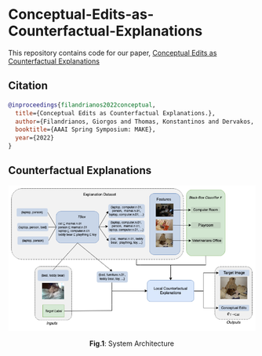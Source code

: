 # Conceptual-Edits-as-Counterfactual-Explanations

This repository contains code for our paper, [Conceptual Edits as Counterfactual Explanations](http://ceur-ws.org/Vol-3121/paper6.pdf)

## Citation

```bibtex
@inproceedings{filandrianos2022conceptual,
  title={Conceptual Edits as Counterfactual Explanations.},
  author={Filandrianos, Giorgos and Thomas, Konstantinos and Dervakos, Edmund and Stamou, Giorgos},
  booktitle={AAAI Spring Symposium: MAKE},
  year={2022}
}
```

## Counterfactual Explanations
<p align = "center"><img src = "https://github.com/geofila/Conceptual-Edits-as-Counterfactual-Explanations/blob/master/System Arch.png"></p><p align = "center">
  <b>Fig.1</b>: System Architecture
</p>
